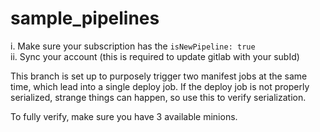 # sample_pipelines

i. Make sure your subscription has the `isNewPipeline: true`  
ii. Sync your account (this is required to update gitlab with your subId)  

This branch is set up to purposely trigger two manifest jobs at the same time, which lead into a single deploy job.  If the deploy job is not properly serialized, strange things can happen, so use this to verify serialization.

To fully verify, make sure you have 3 available minions.
